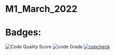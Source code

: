 # M1_March_2022

# Badges:

![Code Quality Score](https://api.codiga.io/project/32149/score/svg)
![code Grade](https://api.codiga.io/project/32149/status/svg)
[![cppcheck](https://github.com/Venkyvenku/M1_March_2022/actions/workflows/cppcheck.yml/badge.svg)](https://github.com/Venkyvenku/M1_March_2022/actions/workflows/cppcheck.yml)
